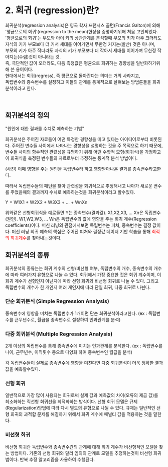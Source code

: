 # 2. 회귀 (regression)란?

회귀분석(regression analysis)은 영국 학자 프랜시스 골턴(Francis Galton)에 의해 <br>
'평균으로의 회귀'(regression to the mean)현상을 증명하기위해 처음 고안되었다.  <br>
'평균으로의 회귀'는 부모와 아이 키의 상관관계를 분석할때 부모의 키가 아주 크더라도 <br>
자식의 키가 부모보다 더 커서 세대를 이어가면서 무한정 커지는(발산) 것은 아니며, <br>
부모의 키가 아주 작더라도 자식의 키가 부모보다 더 작아서 세대를 이어가며 무한정 작아지는(수렴)것이 아니라는 것. <br>
즉, 극단적인 값이 오더라도, 다음 측정값은 평균으로 회귀하는 경향성을 일반화하기위해 쓴 용어이다. <br>
현대에서는 회귀(regress), 즉 평균으로 돌아간다는 의미는 거의 사라지고, <br>
독립변수와 종속변수를 설정하고 이들의 관계를 통계적으로 살펴보는 방법론들을 회귀분석이라고 한다. <br>

<br>

## 회귀분석의 정의

"원인에 대한 결과를 수치로 예측하는 기법"

회귀분석은 주어진 자료들이 어떤 특정한 경향성을 띠고 있다는 아이디어로부터 비롯된다.
주어진 변수들 사이에서 나타나는 경향성을 설명하는 것을 주 목적으로 하기 때문에,
변수들 사이의 함수적인 관련성을 규명하기 위해 어떤 수학적 모형(회귀식)을 가정하고
이 회귀식을 측정된 변수들의 자료로부터 추정하는 통계적 분석 방법이다.

(사진)
이때 영향을 주는 원인을 독립변수라 하고 영향받아나온 결과를 종속변수라고한다.

따라서 독립변수들의 패턴을 찾아 관련성을 회귀식으로 추정해내고
나아가 새로운 변수를 주었을때의 결과까지 수치로 예측하는것을 회귀분석이라고 할수있다.

Y = W1X1 + W2X2 + W3X3 + ... + WnXn

위와같은 선형회귀식을 예로들면 Y는 종속변수(결과값).
X1,X2,X3, ... Xn은 독립변수(원인).
W1,W2,W3, ... Wn은 독립변수의 값에 영향을 주는 회귀 계수(Regression coefficients)이다.
머신 러닝의 관점에서보면 독립변수는 피처, 종속변수는 결정 값이다.
머신 러닝 회귀 예측의 핵심은 주어진 피처와 결정값 데이터 기반 학습을 통해 <font color="red">최적의 회귀계수</font>를 찾아내는것이다.



## 회귀분석의 종류

회귀분석의 종류는는 회귀 계수의 선형/비선형 여부, 독립변수의 개수, 종속변수의 개수에 따라 여러가지 유형으로 나눌 수 있다.
회귀에서 가장 중요한 것은 회귀 계수이며, 이 회귀 계수가 선형인지 아닌지에 따라 선형 회귀와 비선형 회귀로 나눌 수 있다.
그리고 독립변수의 개수가 한 개인지 여러 개인지에 따라 단일 회귀, 다중 회귀로 나뉜다.


### 단순 회귀분석 (Simple Regression Analysis)
종속변수에 영향을 미치는 독립변수가 1개이면 단순 회귀분석이라고한다.
(ex : 독립변수를 근무년수로, 월급을 종속변수로 설정하여 인과관계를 분석)

### 다중 회귀분석 (Multiple Regression Analysis)
2개 이상의 독립변수를 통해 종속변수에 미치는 인과관계를 분석한다.
(ex : 독립변수를 나이, 근무년수, 이직횟수 등으로 다양화 하여 종속변수인 월급을 분석)

각 독립변수들이 실제로 종속변수에 영향을 미친다면 다중 회귀분석이 더욱 정확한 결과값을 예측할수있다.


### 선형 회귀
일반적으로 가장 많이 사용되는 회귀로써 실제 값과 예측값의 차이(오류의 제곱 값)를 최소화하는 직선형 회귀선을 최적화하는 방식이다.
선형 회귀 모델은 규제(Regularization)방법에 따라 다시 별도의 유형으로 나뉠 수 있다.
규제는 일반적인 선형 회귀의 과적합 문제를 해결하기 위해서 회귀 계수에 패널티 값을 적용하는 것을 말한다.


### 비선형 회귀
비선형 회귀란 독립변수와 종속변수간의 관계에 대해 회귀 계수가 비선형적인 모델을 찾는 방법이다.
기존의 선형 회귀와 달리 임의의 관계로 모델을 추정하는것이 비선형 회귀법이다. 반복 추정 알고리즘을 사용하여 수행된다.
